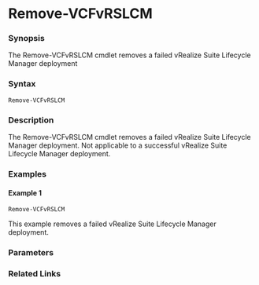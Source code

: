 # Remove-VCFvRSLCM

### Synopsis
The Remove-VCFvRSLCM cmdlet removes a failed vRealize Suite Lifecycle Manager deployment

### Syntax
```
Remove-VCFvRSLCM
```

### Description
The Remove-VCFvRSLCM cmdlet removes a failed vRealize Suite Lifecycle Manager deployment. Not applicable 
to a successful vRealize Suite Lifecycle Manager deployment.

### Examples
#### Example 1
```
Remove-VCFvRSLCM
```
This example removes a failed vRealize Suite Lifecycle Manager deployment.

### Parameters

### Related Links
